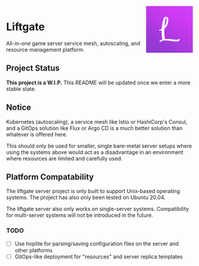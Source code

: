 <img src=".github/resources/profile.png" width="25%" margin-right="1000px" align="right">

# Liftgate
All-in-one game server service mesh, autoscaling, and resource management platform.

## Project Status
**This project is a W.I.P.** This README will be updated once we enter a more stable state.

## Notice
Kubernetes (autoscaling), a service mesh like Istio or HashiCorp's Consul, and a GitOps solution like Flux or Argo CD is a much better solution than whatever is offered here.

This should only be used for smaller, single bare-metal server setups where using the systems above would act as a disadvantage in an environment where resources are limited and carefully used.

## Platform Compatability 
The liftgate server project is only built to support Unix-based operating systems. The project has also only been tested on Ubuntu 20.04.

The liftgate server also only works on single-server systems. Compatibility for multi-server systems will not be introduced in the future.

### TODO
- [ ] Use hoplite for parsing/saving configuration files on the server and other platforms
- [ ] GitOps-like deployment for "resources" and server replica templates
